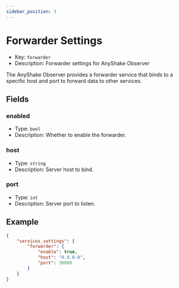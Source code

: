 ```yaml
---
sidebar_position: 3
---
```


# Forwarder Settings

 - Key: `forwarder`
 - Description: Forwarder settings for AnyShake Observer

The AnyShake Observer provides a forwarder service that binds to a specific host and port to forward data to other services.

## Fields

### enabled

 - Type: `bool`
 - Description: Whether to enable the forwarder.

### host

 - Type: `string`
 - Description: Server host to bind.

### port

 - Type: `int`
 - Description: Server port to listen.

## Example

```json
{
    "services_settings": {
        "forwarder": {
            "enable": true,
            "host": "0.0.0.0",
            "port": 30000
        }
    }
}
```
